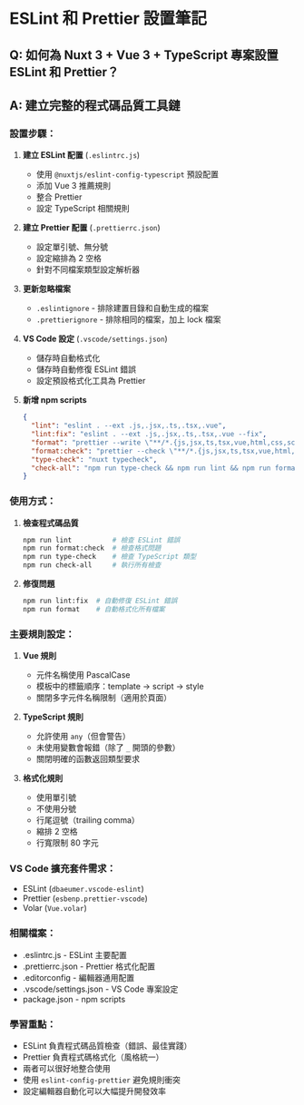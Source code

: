 # ESLint 和 Prettier 設置筆記

## Q: 如何為 Nuxt 3 + Vue 3 + TypeScript 專案設置 ESLint 和 Prettier？

## A: 建立完整的程式碼品質工具鏈

### 設置步驟：

1. **建立 ESLint 配置** (`.eslintrc.js`)
   - 使用 `@nuxtjs/eslint-config-typescript` 預設配置
   - 添加 Vue 3 推薦規則
   - 整合 Prettier
   - 設定 TypeScript 相關規則

2. **建立 Prettier 配置** (`.prettierrc.json`)
   - 設定單引號、無分號
   - 設定縮排為 2 空格
   - 針對不同檔案類型設定解析器

3. **更新忽略檔案**
   - `.eslintignore` - 排除建置目錄和自動生成的檔案
   - `.prettierignore` - 排除相同的檔案，加上 lock 檔案

4. **VS Code 設定** (`.vscode/settings.json`)
   - 儲存時自動格式化
   - 儲存時自動修復 ESLint 錯誤
   - 設定預設格式化工具為 Prettier

5. **新增 npm scripts**
   ```json
   {
     "lint": "eslint . --ext .js,.jsx,.ts,.tsx,.vue",
     "lint:fix": "eslint . --ext .js,.jsx,.ts,.tsx,.vue --fix",
     "format": "prettier --write \"**/*.{js,jsx,ts,tsx,vue,html,css,scss,json,md}\"",
     "format:check": "prettier --check \"**/*.{js,jsx,ts,tsx,vue,html,css,scss,json,md}\"",
     "type-check": "nuxt typecheck",
     "check-all": "npm run type-check && npm run lint && npm run format:check"
   }
   ```

### 使用方式：

1. **檢查程式碼品質**
   ```bash
   npm run lint          # 檢查 ESLint 錯誤
   npm run format:check  # 檢查格式問題
   npm run type-check    # 檢查 TypeScript 類型
   npm run check-all     # 執行所有檢查
   ```

2. **修復問題**
   ```bash
   npm run lint:fix  # 自動修復 ESLint 錯誤
   npm run format    # 自動格式化所有檔案
   ```

### 主要規則設定：

1. **Vue 規則**
   - 元件名稱使用 PascalCase
   - 模板中的標籤順序：template → script → style
   - 關閉多字元件名稱限制（適用於頁面）

2. **TypeScript 規則**
   - 允許使用 `any`（但會警告）
   - 未使用變數會報錯（除了 `_` 開頭的參數）
   - 關閉明確的函數返回類型要求

3. **格式化規則**
   - 使用單引號
   - 不使用分號
   - 行尾逗號（trailing comma）
   - 縮排 2 空格
   - 行寬限制 80 字元

### VS Code 擴充套件需求：
- ESLint (`dbaeumer.vscode-eslint`)
- Prettier (`esbenp.prettier-vscode`)
- Volar (`Vue.volar`)

### 相關檔案：
- .eslintrc.js - ESLint 主要配置
- .prettierrc.json - Prettier 格式化配置
- .editorconfig - 編輯器通用配置
- .vscode/settings.json - VS Code 專案設定
- package.json - npm scripts

### 學習重點：
- ESLint 負責程式碼品質檢查（錯誤、最佳實踐）
- Prettier 負責程式碼格式化（風格統一）
- 兩者可以很好地整合使用
- 使用 `eslint-config-prettier` 避免規則衝突
- 設定編輯器自動化可以大幅提升開發效率